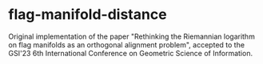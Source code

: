 # flag-manifold-distance
Original implementation of the paper "Rethinking the Riemannian logarithm on flag manifolds as an orthogonal alignment problem", accepted to the GSI'23 6th International Conference on Geometric Science of Information.
